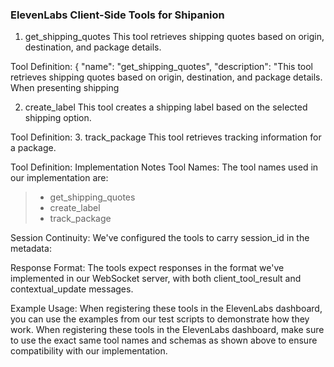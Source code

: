 ### ElevenLabs Client-Side Tools for Shipanion
1. get_shipping_quotes
This tool retrieves shipping quotes based on origin, destination, and package details.

Tool Definition:
{
  "name": "get_shipping_quotes",
  "description": "This tool retrieves shipping quotes based on origin, destination, and package details. When presenting shipping 
  
2. create_label
This tool creates a shipping label based on the selected shipping option.

Tool Definition:
3. track_package
This tool retrieves tracking information for a package.

Tool Definition:
Implementation Notes
Tool Names: The tool names used in our implementation are:

>- get_shipping_quotes
>- create_label
>- track_package

Session Continuity: We've configured the tools to carry session_id in the metadata:

Response Format: The tools expect responses in the format we've implemented in our WebSocket server, with both client_tool_result and contextual_update messages.

Example Usage: When registering these tools in the ElevenLabs dashboard, you can use the examples from our test scripts to demonstrate how they work.
When registering these tools in the ElevenLabs dashboard, make sure to use the exact same tool names and schemas as shown above to ensure compatibility with our implementation.